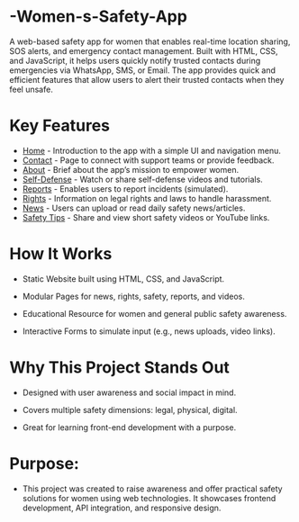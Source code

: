 # -Women-s-Safety-App
A web-based safety app for women that enables real-time location sharing, SOS alerts, and emergency contact management. Built with HTML, CSS, and JavaScript, it helps users quickly notify trusted contacts during emergencies via WhatsApp, SMS, or Email.
The app provides quick and efficient features that allow users to alert their trusted contacts when they feel unsafe.


# Key Features
- <a href="https://github.com/priyankawagh123/-Women-s-Safety-App/blob/main/Project_files/index.html">Home</a> - Introduction to the app with a simple UI and navigation menu.
- <a href="https://github.com/priyankawagh123/-Women-s-Safety-App/blob/main/Project_files/contact.html">Contact</a> - Page to connect with support teams or provide feedback.
- <a href="https://github.com/priyankawagh123/-Women-s-Safety-App/blob/main/Project_files/about.html">About</a> - Brief about the app’s mission to empower women.
- <a href="https://github.com/priyankawagh123/-Women-s-Safety-App/blob/main/Project_files/selfDefence.html">Self-Defense</a> -	Watch or share self-defense videos and tutorials.
- <a href="https://github.com/priyankawagh123/-Women-s-Safety-App/blob/main/Project_files/reports.html">Reports</a> - Enables users to report incidents (simulated).
- <a href="https://github.com/priyankawagh123/-Women-s-Safety-App/blob/main/Project_files/rights.html">Rights</a> - Information on legal rights and laws to handle harassment.
- <a href="https://github.com/priyankawagh123/-Women-s-Safety-App/blob/main/Project_files/news.html">News</a> - Users can upload or read daily safety news/articles.
- <a href="https://github.com/priyankawagh123/-Women-s-Safety-App/blob/main/Project_files/safety.html">Safety Tips</a> -	Share and view short safety videos or YouTube links.

# How It Works
- Static Website built using HTML, CSS, and JavaScript.

- Modular Pages for news, rights, safety, reports, and videos.

- Educational Resource for women and general public safety awareness.

- Interactive Forms to simulate input (e.g., news uploads, video links).

# Why This Project Stands Out
 - Designed with user awareness and social impact in mind.

 - Covers multiple safety dimensions: legal, physical, digital.

 - Great for learning front-end development with a purpose.

# Purpose:
- This project was created to raise awareness and offer practical safety solutions for women using web technologies. It showcases frontend development, API integration, and responsive design.
